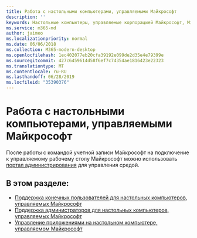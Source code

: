 ```yaml
---
title: Работа с настольными компьютерами, управляемыми Майкрософт
description: ''
keywords: Настольные компьютеры, управляемые корпорацией Майкрософт, Microsoft 365, служба, документация
ms.service: m365-md
author: jaimeo
ms.localizationpriority: normal
ms.date: 06/06/2018
ms.collection: M365-modern-desktop
ms.openlocfilehash: 1ec402077eb20cfa39192e099de2d35e4e79399e
ms.sourcegitcommit: 427c6459614d58f6ef7c74354ae1816423e22323
ms.translationtype: MT
ms.contentlocale: ru-RU
ms.lasthandoff: 06/28/2019
ms.locfileid: "35390376"
---
```

# <a name="working-with-microsoft-managed-desktop"></a>Работа с настольными компьютерами, управляемыми Майкрософт

После работы с командой учетной записи Майкрософт на подключение к управляемому рабочему столу Майкрософт можно использовать [портал администрирования](https://aka.ms/mmdportal) для управления средой. 

## <a name="in-this-section"></a>В этом разделе:

- [Поддержка конечных пользователей для настольных компьютеров, управляемых Майкрософт](end-user-support.md)
- [Поддержка администраторов для настольных компьютеров, управляемых Майкрософт](admin-support.md)
- [Управление приложениями на настольном компьютере, управляемом Майкрософт](manage-apps.md)
